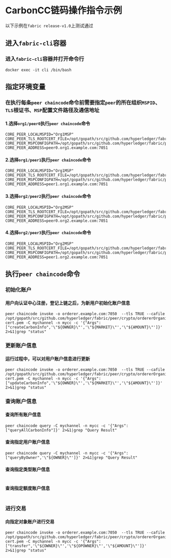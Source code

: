 # CarbonCC链码操作指令示例

以下示例在`fabric release-v1.0`上测试通过

## 进入`fabric-cli`容器

### 进入`fabric-cli`容器并打开命令行

```shell
docker exec -it cli /bin/bash
```

## 指定环境变量

### 在执行每条`peer chaincode`命令前需要指定`peer`的所在组织`MSPID`、`TLS`根证书、`MSP`配置文件路径及通信地址

#### 1.选择`org1/peer0`执行`peer chaincode`命令

```shell
CORE_PEER_LOCALMSPID="Org1MSP"
CORE_PEER_TLS_ROOTCERT_FILE=/opt/gopath/src/github.com/hyperledger/fabric/peer/crypto/peerOrganizations/org1.example.com/peers/peer0.org1.example.com/tls/ca.crt
CORE_PEER_MSPCONFIGPATH=/opt/gopath/src/github.com/hyperledger/fabric/peer/crypto/peerOrganizations/org1.example.com/users/Admin@org1.example.com/msp
CORE_PEER_ADDRESS=peer0.org1.example.com:7051
```

#### 2.选择`org1/peer1`执行`peer chaincode`命令

```shell
CORE_PEER_LOCALMSPID="Org1MSP"
CORE_PEER_TLS_ROOTCERT_FILE=/opt/gopath/src/github.com/hyperledger/fabric/peer/crypto/peerOrganizations/org1.example.com/peers/peer0.org1.example.com/tls/ca.crt
CORE_PEER_MSPCONFIGPATH=/opt/gopath/src/github.com/hyperledger/fabric/peer/crypto/peerOrganizations/org1.example.com/users/Admin@org1.example.com/msp
CORE_PEER_ADDRESS=peer1.org1.example.com:7051
```

#### 3.选择`org2/peer2`执行`peer chaincode`命令

```shell
CORE_PEER_LOCALMSPID="Org2MSP"
CORE_PEER_TLS_ROOTCERT_FILE=/opt/gopath/src/github.com/hyperledger/fabric/peer/crypto/peerOrganizations/org2.example.com/peers/peer0.org2.example.com/tls/ca.crt
CORE_PEER_MSPCONFIGPATH=/opt/gopath/src/github.com/hyperledger/fabric/peer/crypto/peerOrganizations/org2.example.com/users/Admin@org2.example.com/msp
CORE_PEER_ADDRESS=peer0.org2.example.com:7051
```

#### 4.选择`org2/peer3`执行`peer chaincode`命令

```shell
CORE_PEER_LOCALMSPID="Org2MSP"
CORE_PEER_TLS_ROOTCERT_FILE=/opt/gopath/src/github.com/hyperledger/fabric/peer/crypto/peerOrganizations/org2.example.com/peers/peer0.org2.example.com/tls/ca.crt
CORE_PEER_MSPCONFIGPATH=/opt/gopath/src/github.com/hyperledger/fabric/peer/crypto/peerOrganizations/org2.example.com/users/Admin@org2.example.com/msp
CORE_PEER_ADDRESS=peer1.org2.example.com:7051
```

## 执行`peer chaincode`命令

### 初始化账户

#### 用户向认证中心注册，登记上链之后，为新用户初始化账户信息

```shell
peer chaincode invoke -o orderer.example.com:7050  --tls TRUE --cafile /opt/gopath/src/github.com/hyperledger/fabric/peer/crypto/ordererOrganizations/example.com/orderers/orderer.example.com/msp/tlscacerts/tlsca.example.com-cert.pem -C mychannel -n mycc -c '{"Args":["createCarbonInfo",'\"${OWNER}\"','\"${MARKET}\"','\"${AMOUNT}\"']}' 2>&1|grep "status"
```

### 更新账户信息

#### 运行过程中，可以对用户账户信息进行更新

```shell
peer chaincode invoke -o orderer.example.com:7050  --tls TRUE --cafile /opt/gopath/src/github.com/hyperledger/fabric/peer/crypto/ordererOrganizations/example.com/orderers/orderer.example.com/msp/tlscacerts/tlsca.example.com-cert.pem -C mychannel -n mycc -c '{"Args":["updateCarbonInfo",'\"${OWNER}\"','\"${MARKET}\"','\"${AMOUNT}\"']}' 2>&1|grep "status"
```

### 查询账户信息

#### 查询所有账户信息

```shell
peer chaincode query -C mychannel -n mycc -c '{"Args":["queryAllCarbonInfo"]}' 2>&1|grep "Query Result"
```

#### 查询指定用户账户信息

```shell
peer chaincode query -C mychannel -n mycc -c '{"Args":["queryByOwner",'\"${OWNER}\"']}' 2>&1|grep "Query Result"
```

#### 查询指定类型账户信息

```shell
```

#### 查询指定额度账户信息

```shell
```

### 进行交易

#### 向指定对象账户进行交易

```shell
peer chaincode invoke -o orderer.example.com:7050  --tls TRUE --cafile /opt/gopath/src/github.com/hyperledger/fabric/peer/crypto/ordererOrganizations/example.com/orderers/orderer.example.com/msp/tlscacerts/tlsca.example.com-cert.pem -C mychannel -n mycc -c '{"Args":["transfer",'\"${OWNER}\"','\"${OPOWNER}\"','\"${AMOUNT}\"']}' 2>&1|grep "status"
```